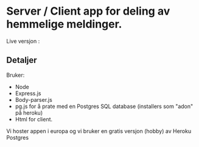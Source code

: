 # Server / Client app for deling av hemmelige meldinger.

Live versjon :


## Detaljer
Bruker:
- Node
- Express.js
- Body-parser.js
- pg.js for å prate med en Postgres SQL database (installers som "adon" på heroku)
- Html for client.

Vi hoster appen i europa og vi bruker en gratis versjon (hobby) av Heroku Postgres

